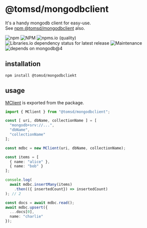 # @tomsd/mongodbclient

It's a handy mongodb client for easy-use.  
See [npm @tomsd/mongodbclient](https://www.npmjs.com/package/@tomsd/mongodbclient) also.

![npm](https://img.shields.io/npm/v/@tomsd/mongodbclient)
![NPM](https://img.shields.io/npm/l/@tomsd/mongodbclient)
![npms.io (quality)](https://img.shields.io/npms-io/quality-score/@tomsd/mongodbclient)
![Libraries.io dependency status for latest release](https://img.shields.io/librariesio/release/npm/@tomsd/mongodbclient)
![Maintenance](https://img.shields.io/maintenance/yes/2022)
![depends on mongodb@4](https://img.shields.io/badge/depends%20on-mongodb@4-informational)

## installation
``` shell
npm install @tomsd/mongodbcliekt
```

## usage

[MClient](./mclient.md) is exported from the package.

``` typescript
import { MClient } from "@tomsd/mongodbclient";

const [ uri, dbName, collectionName ] = [
  "mongodb+srv://...",
  "dbName",
  "collectionName"
];

const mdbc = new MClient(uri, dbName, collectionName);

const items = [
  { name: "alice" },
  { name: "bob" }
];

console.log(
  await mdbc.insertMany(items)
    .then(({ insertedCount}) => insertedCount)
); // 2

const docs = await mdbc.read();
await mdbc.upsert({
  ...docs[0],
  name: "charlie"
});
```
